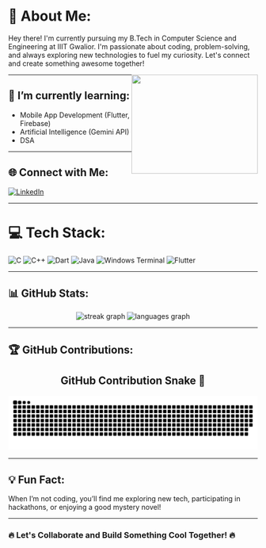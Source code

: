 # 💫 About Me:
Hey there! I'm currently pursuing my B.Tech in Computer Science and Engineering at IIIT Gwalior. I'm passionate about coding, problem-solving, and always exploring new technologies to fuel my curiosity. Let's connect and create something awesome together!

<img align="right" height="200" width="255" src="https://github.com/user-attachments/assets/7df1c8a0-4019-419f-a9bc-6eae7d3f09fe" />

---

## 🌱 I’m currently learning:
- Mobile App Development (Flutter, Firebase)
- Artificial Intelligence (Gemini API)
- DSA

---

## 🌐 Connect with Me:
[![LinkedIn](https://img.shields.io/badge/LinkedIn-%230077B5.svg?logo=linkedin&logoColor=white)](https://linkedin.com/in/prathmesh-dubey-92b3252b7)

---

# 💻 Tech Stack:
![C](https://img.shields.io/badge/c-%2300599C.svg?style=for-the-badge&logo=c&logoColor=white)
![C++](https://img.shields.io/badge/c++-%2300599C.svg?style=for-the-badge&logo=c%2B%2B&logoColor=white)
![Dart](https://img.shields.io/badge/dart-%230175C2.svg?style=for-the-badge&logo=dart&logoColor=white)
![Java](https://img.shields.io/badge/java-%23ED8B00.svg?style=for-the-badge&logo=openjdk&logoColor=white)
![Windows Terminal](https://img.shields.io/badge/Windows%20Terminal-%234D4D4D.svg?style=for-the-badge&logo=windows-terminal&logoColor=white)
![Flutter](https://img.shields.io/badge/Flutter-%2302569B.svg?style=for-the-badge&logo=Flutter&logoColor=white)

---

## 📊 GitHub Stats:
<div align="center">
  <img src="https://streak-stats.demolab.com?user=prathmesh-d-glitch&locale=en&mode=daily&theme=dracula&hide_border=false&border_radius=5" height="150" alt="streak graph" />
  <img src="https://github-readme-stats.vercel.app/api/top-langs?username=prathmesh-d-glitch&locale=en&hide_title=false&layout=compact&card_width=320&langs_count=5&theme=dracula&hide_border=false" height="150" alt="languages graph" />
</div>

---

## 🏆 GitHub Contributions:
<div align="center">
  <h2>GitHub Contribution Snake 🐍</h2>
  <picture>
    <source media="(prefers-color-scheme: dark)" srcset="https://raw.githubusercontent.com/prathmesh-d-glitch/prathmesh-d-glitch/output/github-contribution-grid-snake-dark.svg" />
    <source media="(prefers-color-scheme: light)" srcset="https://raw.githubusercontent.com/prathmesh-d-glitch/prathmesh-d-glitch/output/github-contribution-grid-snake.svg" />
    <img alt="github contribution grid snake animation" src="https://raw.githubusercontent.com/prathmesh-d-glitch/prathmesh-d-glitch/output/github-contribution-grid-snake.svg" />
  </picture>
</div>

---

## 💡 Fun Fact:
When I’m not coding, you’ll find me exploring new tech, participating in hackathons, or enjoying a good mystery novel!

---

### 🔥 Let's Collaborate and Build Something Cool Together! 🔥
